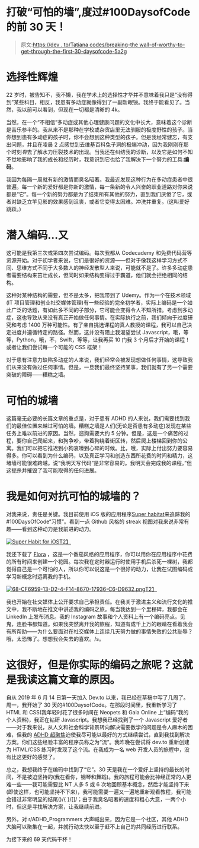 # 打破“可怕的墙”,度过#100DaysofCode 的前 30 天！

> 原文:[https://dev . to/Tatiana codes/breaking-the wall-of-worthy-to-get-through-the-first-30-daysofcode-5a2g](https://dev.to/tatianacodes/breaking-the-wall-of-awful-to-get-through-the-first-30-days-of-100daysofcode-5a2g)

# [](#selective-brilliance)选择性辉煌

22 岁时，被告知不，我不懒，我在学术上的选择性才华并不意味着我只是“没有得到”某些科目，相反，我患有多动症就像得到了一副新眼镜。我终于能看见了。当然，我以前可以看到，但现在一切都是清晰的 4k。

当然，在一个“不相信”多动症或其他心理健康问题的文化中长大，意味着这个诊断是苦乐参半的。我从来不是那种在学校或杂货店里无法驯服的极度野性的孩子。当你想到患有多动症的孩子时，你不会想到这种类型的孩子。但是我经常健忘，有支出问题，并且在凌晨 2 点感觉到去维基百科兔子洞的极端冲动，因为我刚刚在那个时刻*有*去了解水力压裂技术的出现。当我还在纠结我的诊断，以及它是如何不知不觉地影响了我的成长和经历时，我意识到它也给了我解决下一个努力的工具:**编码**。

我因为每隔一周就有新的激情而臭名昭著。我最近发现这种行为在多动症患者中很普遍。每一个新的爱好都是你新的激情，每一条新的令人兴奋的职业道路对你来说都是“它”。每一个新的努力都是为了结束所有其他的努力，直到我们厌倦了它，或者对缺乏立竿见影的效果感到沮丧，或者它变得太困难。冲洗并重复。(这叫爱好跳跃。)

# [](#diving-into-coding-again)潜入编码...又

这可能是我第三次或第四次尝试编码。每次我都从 Codecademy 和免费代码营等资源开始。对于初学者来说，它们是很好的资源——但对于像我这样学习方式不同、思维方式不同于大多数人的神经发散型人来说，可能就不是了。许多多动症患者需要结构来茁壮成长，但同时如果结构变得过于霸道，他们就会拒绝相同的结构。

这种对某种结构的需要，但不是太多，把我带到了 Udemy。作为一个在技术领域(IT 项目管理和创业社交媒体管理)有一些经验的完全初学者，实际上编码是一个如此广泛的话题，有如此多不同的子部分，它可能会变得令人不知所措。考虑到多动症，这也导致从来没有真正开始做任何事情。在实际执行之前，我们倾向于过度研究和考虑 1400 万种可能性。有了亲自挑选课程的真人教授的课程，我可以自己决定进度并遵循特定的路径。然而，这并没有阻止我渴望尝试 Javascript，哦，等等，Python，哦，不，Swift，等等，让我再买 10 门我 3 个月后才开始的课程！或者让我们尝试每一个可能的 CSS 框架！

对于患有注意力缺陷多动症的人来说，我们经常会被发现想做任何事情，这导致我们从来没有做过任何事情。但是，一旦我们最终坚持某事，我们就有了另一个需要突破的障碍——糟糕之墙。

# [](#the-wall-of-awful)可怕的城墙

这篇毫无必要的长篇文章的重点是，对于患有 ADHD 的人来说，我们需要找到我们的最佳位置来越过可怕的墙。糟糕之墙是人们(无论是否患有多动症)发现在某些任务上难以前进的原因。当然，遛狗需要大约 5 分钟。但是，这是一个痛苦的过程，要你自己爬起来，和狗争吵，带着狗绕着街区转，然后爬上楼梯回到你的公寓。我们可以把它推迟到小狗哀嚎到心碎的时候。比，哦，实际上付出努力要容易得多。你可以看到为什么编码，以及真正学习和创造东西所花费的时间和精力，这堵墙可能很难跨越。说“我明天写代码”是非常容易的。我明天会完成我的课程。”但这扼杀并摧毁了我可能取得的任何进展。

# 我是如何对抗可怕的城墙的？

对我来说，责任是关键。我目前使用 iOS 版的应用程序[Super habitat](https://www.superhabit.co/)来追踪我的#100DaysOfCode“习惯”。看到一点 Github 风格的 streak 视图对我来说非常有趣——看到这种动力是我前进的动力。

[![Super Habit for iOS](../Images/47a6fd9c984702dd0a74c312cc7155de.png)T2】](https://res.cloudinary.com/practicaldev/image/fetch/s--z5QEm9r_--/c_limit%2Cf_auto%2Cfl_progressive%2Cq_auto%2Cw_880/https://i.postimg.cc/DZ8Xgydg/31864-EED-A231-4-CE0-BB6-F-35-CDC87-A523-C.png)

我还下载了 [Flora](https://flora.appfinca.com/) ，这是一个番茄风格的应用程序，你可以用你在应用程序中花费的所有时间来创建一个花园。每次我在定时器运行时使用手机后杀死一棵树，我都觉得自己是一个可怕的人，所以你可以说这是一个很好的动力，让我在试图编码或学习新概念时远离我的手机。

[![68-CF6959-13-D2-4-F14-8670-17936-C6-D9632.png](../Images/e43dda7d9d9b74cd1d0cbf91384b09f1.png)T2】](https://postimg.cc/jwkswrg4)

我也开始在社交媒体上公开要求自己承担责任。在我关于激进主义和流行文化的推文中，我不断地在推文中讲述我的编码之旅。每当我达到一个里程碑，我都会在 LinkedIn 上发布消息。我的 Instagram 故事和个人资料上有一个编码亮点。见鬼，连脸书都知道。如果我突然离开我的旅程，知道有成千上万的眼睛在看着我会有所帮助——为什么要面对在社交媒体上连续几天努力做的事情失败的公共耻辱？哦，太恐怖了。想想我会失去的喜欢。/s。

# [](#thats-nice-but-what-about-your-actual-coding-journey-thats-why-im-reading-this)这很好，但是你实际的编码之旅呢？这就是我读这篇文章的原因。

自从 2019 年 6 月 14 日第一天加入 Dev.to 以来，我已经在草稿中写了几周了。周一，我开始了 30 天的#100DaysofCode。在那段时间里，我重新学习了 HTML 和 CSS(我年轻时花了很多时间在 Neopets 和 Gaia Online 上“编码”我的个人资料)，我正在钻研 Javascript。我想我已经找到了一个 Javascript 爱好者——对于我来说，从人文和社会科学背景转向解决需要数学的问题是令人麻木的困难，但我的 [ADHD 超聚焦](https://www.webmd.com/add-adhd/hyperfocus-flow)迫使我尽可能以最好的方式继续尝试，直到我找到解决方案。你们这些经验丰富的程序员称之为“流”。我昨晚在尝试将 dev.to 重新创建为 HTML/CSS 练习时发现了这个流。在我成为一名 web 开发人员的旅程中，没有比这更好的感觉了。

总之，我想我终于在编码中找到了“它”。30 天是我在一个爱好上坚持的最长的时间，不是被迫坚持的(我在看你，钢琴和舞蹈)。我的旅程可能会比神经正常的人更难一些——我可能需要比 NT 人多 5 或 6 次地回顾基本概念，然后才能坚持下来(即使这样，也可能坚持不下来)，我可能需要一遍又一遍地重新观看教程，我可能会错过非常明显的结尾()/{ }/[]/；由于我臭名昭著的速度和粗心大意，一两个小时，但这是寻找解决方案，让我继续前进。

另外，对 r/ADHD_Programmers 大声喊出来，因为它是一个社区，其他 ADHD 大脑可以聚集在一起，并就行动太快以至于赶不上自己的共同经历进行联系。

为接下来的 69 天代码干杯！